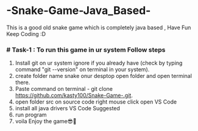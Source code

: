# -Snake-Game-Java_Based-
This is a good old snake game which is completely java based , Have Fun Keep Coding :D

### # Task-1 : To run this game in ur system Follow steps

1. Install git on ur system ignore if you already have (check by typing command "git --version" on terminal in your system).
2. create folder name snake onur desptop open folder and open terminal there.
3. Paste command on terminal -  git clone https://github.com/kasty100/Snake-Game-.git.
4. open folder src on source code right mouse click open VS Code
5. install all java drivers VS Code Suggested
6. run program
7. voila  Enjoy the game😎🐍 



